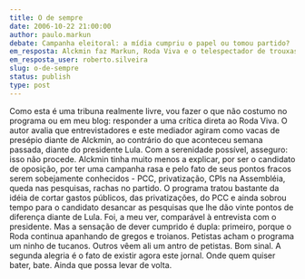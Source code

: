 ```yaml
---
title: O de sempre 
date: 2006-10-22 21:00:00
author: paulo.markun
debate: Campanha eleitoral: a mídia cumpriu o papel ou tomou partido?
em_resposta: Alckmin faz Markun, Roda Viva e o telespectador de trouxas
em_resposta_user: roberto.silveira
slug: o-de-sempre
status: publish 
type: post
---
```


Como esta é uma tribuna realmente livre, vou fazer o que não costumo no programa ou em meu blog: responder a uma crítica direta ao Roda Viva.
O autor avalia que entrevistadores e este mediador agiram como vacas de presépio diante de Alckmin, ao contrário do que aconteceu semana passada, diante do presidente Lula. 
Com a serenidade possível, asseguro: isso não procede. Alckmin tinha muito menos a explicar, por ser o candidato de oposição, por ter uma campanha rasa e pelo fato de seus pontos fracos serem sobejamente conhecidos - PCC, privatização, CPIs na Assembléia, queda nas pesquisas, rachas no partido. 
O programa tratou bastante da idéia de cortar gastos públicos, das privatizações, do PCC e ainda sobrou tempo para o candidato desancar as pesquisas que lhe dão vinte pontos de diferença diante de Lula. Foi, a meu ver, comparável à entrevista com o presidente. 
Mas a sensação de dever cumprido é dupla: primeiro, porque o Roda continua apanhando de gregos e troianos. Petistas acham o programa um ninho de tucanos. Outros vêem ali um antro de petistas. Bom sinal. 
A segunda alegria é o fato de existir agora este jornal. Onde quem quiser bater, bate. Ainda que possa levar de volta.
